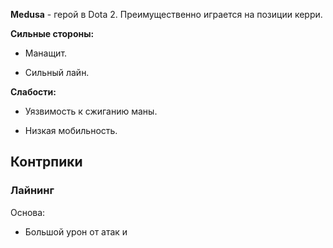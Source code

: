 **Medusa** - герой в Dota 2. Преимущественно играется на позиции керри.

**Сильные стороны:**

- Манащит. 

- Сильный лайн.

**Слабости:**

- Уязвимость к сжиганию маны.

- Низкая мобильность.

## Контрпики

### Лайнинг

Основа:

- Большой урон от атак и 